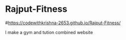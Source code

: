 # Rajput-Fitness
#https://codewithkrishna-2653.github.io/Rajput-Fitness/

I make a gym and tution combined website
